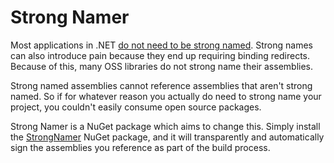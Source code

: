 # Strong Namer

Most applications in .NET [do not need to be strong named][1].  Strong names can
also introduce pain because they end up requiring binding redirects.  Because of
this, many OSS libraries do not strong name their assemblies.

[1]: https://github.com/dotnet/corefx/blob/c02d33b18398199f6acc17d375dab154e9a1df66/Documentation/project-docs/strong-name-signing.md#faq

Strong named assemblies cannot reference assemblies that aren't strong named.
So if for whatever reason you actually do need to strong name your project, you
couldn't easily consume open source packages.

Strong Namer is a NuGet package which aims to change this.  Simply install the
[StrongNamer](https://www.nuget.org/packages/strongnamer) NuGet package, and
it will transparently and automatically sign the assemblies you reference as
part of the build process.
